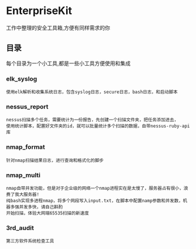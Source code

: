 # EnterpriseKit

  工作中整理的安全工具箱,方便有同样需求的你

## 目录

  每个目录为一个小工具,都是一些小工具方便使用和集成

### elk_syslog

    使用elk解析和收集系统日志，包含syslog日志，secure日志，bash日志，和启动脚本

### nessus_report

    nessus扫描多个任务，需要统计为一份报告，先创建一个扫描文件夹，把任务添加进去，
    使用统计脚本，配置好文件夹的id，就可以批量统计多个扫描的数据，自带nessus-ruby-api库

### nmap_format

    针对nmap扫描结果日志，进行查询和格式化的脚步

### nmap_multi

    nmap自带并发功能，但是对于企业级的网络一个nmap进程实在是太慢了，服务器占有很小，浪费了我大服务器!
    纯bash实现多进程nmap，将多个网段写入input.txt，在脚本中配置namp参数和并发数，机器多强并发多快，请自己斟酌
    开始扫描，体验大网端65535扫描的新速度

### 3rd_audit

    第三方软件系统检查工具
